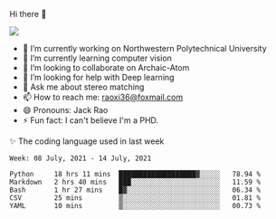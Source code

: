 Hi there 👋

![](https://github-readme-stats.vercel.app/api?username=Raohaocheng)

- 🔭 I’m currently working on Northwestern Polytechnical University
- 🌱 I’m currently learning computer vision
- 👯 I’m looking to collaborate on Archaic-Atom
- 🤔 I’m looking for help with Deep learning
- 💬 Ask me about stereo matching
- 📫 How to reach me: raoxi36@foxmail.com
- 😄 Pronouns: Jack Rao
- ⚡ Fun fact: I can't believe I'm a PHD.

✨ The coding language used in last week
<!--START_SECTION:waka-->
```text
Week: 08 July, 2021 - 14 July, 2021

Python     18 hrs 11 mins  ███████████████████▓░░░░░   78.94 % 
Markdown   2 hrs 40 mins   ███░░░░░░░░░░░░░░░░░░░░░░   11.59 % 
Bash       1 hr 27 mins    █▓░░░░░░░░░░░░░░░░░░░░░░░   06.34 % 
CSV        25 mins         ▒░░░░░░░░░░░░░░░░░░░░░░░░   01.81 % 
YAML       10 mins         ▒░░░░░░░░░░░░░░░░░░░░░░░░   00.73 % 
```
<!--END_SECTION:waka-->


